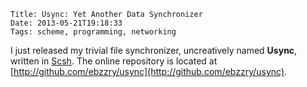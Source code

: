     Title: Usync: Yet Another Data Synchronizer
    Date: 2013-05-21T19:18:33
    Tags: scheme, programming, networking

I just released my trivial file synchronizer, uncreatively named
**Usync**, written in [Scsh](http://www.scsh.net). The online
repository is located at
[http://github.com/ebzzry/usync](http://github.com/ebzzry/usync).
